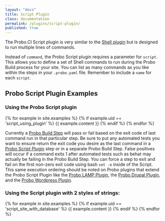 ```yaml
---
layout: "docs"
title: Script Plugin
class: documentation
permalink: /plugins/script-plugin/
published: true
---
```

The Probo.CI Script plugin is very similar to the [Shell plugin](/plugins/shell-plugin/) but is designed to run multiple lines of commands.

Instead of `command`, the Probo Script plugin requires a parameter for `script`. This allows you to define a set of Shell commands to run during the Probo Build process for your site. You can list as many commands as you like within the steps in your `.probo.yaml` file. Remember to include a `name` for each `script`.

## Probo Script Plugin Examples

### Using the Probo Script plugin

{% for example in site.examples %}
{% if example.uid == 'script_using_plugin' %}
  {{ example.content }}
{% endif %}
{% endfor %}

Currently a [Probo Build Step](/build/steps/) will pass or fail based on the exit code of last command run in that particular step. Be sure to put any automated tests you want to ensure return the exit code you desire as the last command in a [Probo Script Plugin](plugins/script-plugin/) step or in a separate Probo Build Step. False positives will occur if a command exits 1 after automated tests such as behat may actually be failing in the Probo Build Step. You can force a step to exit and fail on the first non-zero exit code using bash `set -e` inside of the Script. This same execution ordering should be noted on Probo plugins that extend the Probo Script Plugin like the [Probo LAMP Plugin](/plugins/lamp-plugin/), the [Probo Drupal Plugin](/plugins/drupal-plugin/), and the [Probo Wordpress Plugin](/plugins/wordpress-plugin/).

### Using the Script plugin with 2 styles of strings:

{% for example in site.examples %}
{% if example.uid == 'script_site_with_database' %}
  {{ example.content }}
{% endif %}
{% endfor %}
